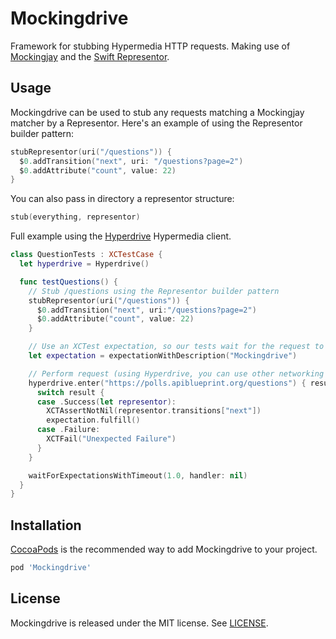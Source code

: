 # Mockingdrive

Framework for stubbing Hypermedia HTTP requests. Making use of
[Mockingjay](https://github.com/kylef/Mockingjay) and the
[Swift Representor](https://github.com/the-hypermedia-project/representor-swift).

## Usage

Mockingdrive can be used to stub any requests matching a Mockingjay matcher by
a Representor. Here's an example of using the Representor builder pattern:

```swift
stubRepresentor(uri("/questions")) {
  $0.addTransition("next", uri: "/questions?page=2")
  $0.addAttribute("count", value: 22)
}
```

You can also pass in directory a representor structure:

```swift
stub(everything, representor)
```

Full example using the [Hyperdrive](https://github.com/the-hypermedia-project/Hyperdrive) Hypermedia client.

```swift
class QuestionTests : XCTestCase {
  let hyperdrive = Hyperdrive()

  func testQuestions() {
    // Stub /questions using the Representor builder pattern
    stubRepresentor(uri("/questions")) {
      $0.addTransition("next", uri:"/questions?page=2")
      $0.addAttribute("count", value: 22)
    }

    // Use an XCTest expectation, so our tests wait for the request to finish
    let expectation = expectationWithDescription("Mockingdrive")

    // Perform request (using Hyperdrive, you can use other networking libraries)
    hyperdrive.enter("https://polls.apiblueprint.org/questions") { result in
      switch result {
      case .Success(let representor):
        XCTAssertNotNil(representor.transitions["next"])
        expectation.fulfill()
      case .Failure:
        XCTFail("Unexpected Failure")
      }
    }

    waitForExpectationsWithTimeout(1.0, handler: nil)
  }
}
```

## Installation

[CocoaPods](http://cocoapods.org) is the recommended way to add Mockingdrive
to your project.

```ruby
pod 'Mockingdrive'
```

## License

Mockingdrive is released under the MIT license. See [LICENSE](LICENSE).

